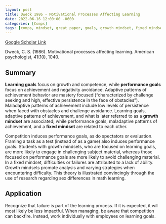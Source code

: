 ```yaml
---
layout: post
title: Dweck 1986 - Motivational Processes Affecting Learning
date: 2022-06-16 12:00:00 -0600
categories: [Comps]
tags: [comps, mindset, great paper, goals, growth mindset, fixed mindset, framing, challenge avoidance, achievement]
---
```

[Google Scholar Link](https://scholar.google.com/scholar?hl=en&as_sdt=0%2C45&q=Motivational+processes+affecting+learning&btnG=)

Dweck, C. S. (1986). Motivational processes affecting learning. American psychologist, 41(10), 1040.

## Summary
**Learning goals** focus on growth and competence, while **performance goals** focus on achievement and negativity avoidance.  Adaptive patterns of achievement behavior are mastery focused (“characterized by challenge seeking and high, effective persistence in the face of obstacles”).  Maladaptive patterns of achievement include low levels of persistence when faced with obstacles and challenge avoidance.  Learning goals, adaptive patterns of achievement, and what is later referred to as a **growth mindset** are associated; while performance goals, maladaptive patterns of achievement, and a **fixed mindset** are related to each other.

Competition induces performance goals, as do spectators or evaluation.  Framing a task as a test (instead of as a game) also induces performance goals.  Students with growth mindsets, who are focused on learning goals, are more likely to engage in challenging subject material, whereas those focused on performance goals are more likely to avoid challenging material.  In a fixed mindset, difficulties or failures are attributed to a lack of ability.  Growth mindsets promote analysis and varying strategies when encountering difficulty.  This theory is illustrated convincingly through the use of research regarding sex differences in math learning.

## Application
Recognize that failure is part of the learning process.  If it is expected, it will most likely be less impactful.  When managing, be aware that competition can backfire.  Instead, work individually with employees on learning goals.

